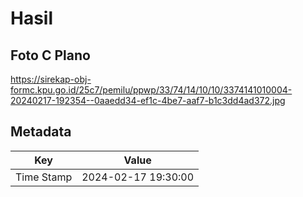 # Hasil

## Foto C Plano

https://sirekap-obj-formc.kpu.go.id/25c7/pemilu/ppwp/33/74/14/10/10/3374141010004-20240217-192354--0aaedd34-ef1c-4be7-aaf7-b1c3dd4ad372.jpg


## Metadata

| Key        | Value               |
| ---------- | ------------------- |
| Time Stamp | 2024-02-17 19:30:00 |



